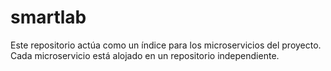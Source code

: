 # smartlab
Este repositorio actúa como un índice para los microservicios del proyecto. Cada microservicio está alojado en un repositorio independiente.
